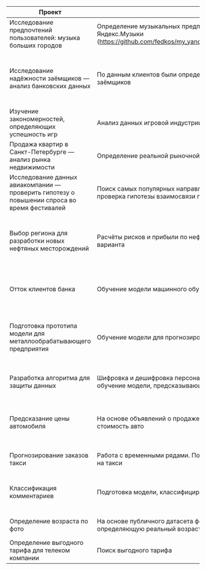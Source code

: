| Проект                                                                                       | Описание                                                                                                                                                | Библиотеки                                                   |   |
|----------------------------------------------------------------------------------------------|---------------------------------------------------------------------------------------------------------------------------------------------------------|--------------------------------------------------------------|---|
| Исследование предпочтений пользователей: музыка больших городов                              | Определение музыкальных предпочтений жителей Санкт\-Петербурга и Москвы по данным Яндекс\.Музыки (https://github.com/fedkos/my_yandex_praktikum_projects/tree/master/big_cities_music_project)                                                       | pandas                                                       |   |
| Исследование надёжности заёмщиков — анализ банковских данных                                 | По данным клиентов были определены самые надёжные и ненадёжные категории заёмщиков                                                                      | Pandas PyMystem3 SciPy Matplotlib Seaborn SciKitLearn numpy  |   |
| Изучение закономерностей, определяющих успешность игр                                        | Анализ данных игровой индустрии для выявления перспективной консоли                                                                                     | Pandas numpy Matplotlib SciPy                                |   |
| Продажа квартир в Санкт\-Петербурге — анализ рынка недвижимости                              | Определение реальной рыночной стоимости недвижимости                                                                                                    | Pandas Matplotlib math                                       |   |
| Исследование данных авиакомпании — проверить гипотезу о повышении спроса во время фестивалей | Поиск самых популярных направлений, наиболее используемых марок самолётов, а также проверка гипотезы взаимосвязи проведения фестивалей и продаж билетов | SQL Python Pandas Matplotlib SciPy                           |   |
| Выбор региона для разработки новых нефтяных месторождений                                    | Расчёты рисков и прибыли по нефтяным скважинам с целью выявления прибыльного варианта                                                                   | Pandas sklearn math numpy Seaborn Matplotlib SciPy Bootstrap |   |
| Отток клиентов банка                                                                         | Обучение модели машинного обучения, прогнозирующей уход клиента                                                                                         | Matplotlib Pandas SciPy math numpy sklearn                   |   |
| Подготовка прототипа модели для металлообрабатывающего предприятия                           | Обучение модели для прогнозирования содержания золота в руде                                                                                            | Pandas sklearn math numpy Seaborn Matplotlib SciPy Bootstrap |   |
| Разработка алгоритма для защиты данных                                                       | Шифровка и дешифровка персональных данных клиентов страховой компании, а также обучение модели, предсказывающей обращение за страховой выплатой         | Pandas sklearn math numpy Matplotlib                         |   |
| Предсказание цены автомобиля                                                                 | На основе объявлений о продаже автомобилей подготовить модель, определяющую стоимость авто                                                              | Pandas sklearn math numpy Matplotlib СatBoost LightGBM       |   |
| Прогнозирование заказов такси                                                                | Работа с временными рядами\. Подготовка модели, предсказывающей увеличение спроса на такси                                                              | Pandas Matplotlib math                                       |   |
| Классификация комментариев                                                                   | Подготовка модели, классифицирующей комментарии на плохие и хорошие                                                                                     | Pandas sklearn math numpy Matplotlib NLTK                    |   |
| Определение возраста по фото                                                                 | На основе публичного датасета фотографий и информации о возрасте подготовить модель, определяющую реальный возраст                                      | Pandas keras Matplotlib                                      |   |
| Определение выгодного тарифа для телеком компании                                            | Поиск выгодного тарифа                                                                                                                                  | Matplotlib Pandas                                            |   |
